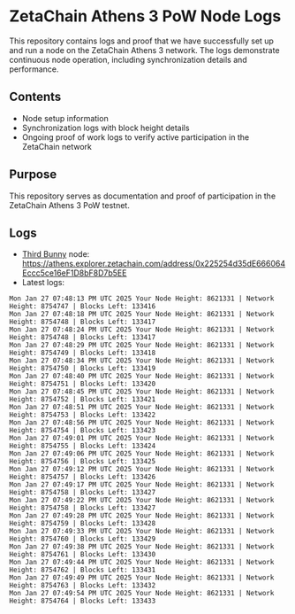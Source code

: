 # ZetaChain Athens 3 PoW Node Logs
This repository contains logs and proof that we have successfully set up and run a node on the ZetaChain Athens 3 network. The logs demonstrate continuous node operation, including synchronization details and performance.

## Contents
- Node setup information
- Synchronization logs with block height details
- Ongoing proof of work logs to verify active participation in the ZetaChain network

## Purpose
This repository serves as documentation and proof of participation in the ZetaChain Athens 3 PoW testnet.

## Logs

- [Third Bunny](https://thirdbunny.xyz/) node: https://athens.explorer.zetachain.com/address/0x225254d35dE666064Eccc5ce16eF1D8bF8D7b5EE
- Latest logs:
```
Mon Jan 27 07:48:13 PM UTC 2025 Your Node Height: 8621331 | Network Height: 8754747 | Blocks Left: 133416
Mon Jan 27 07:48:18 PM UTC 2025 Your Node Height: 8621331 | Network Height: 8754748 | Blocks Left: 133417
Mon Jan 27 07:48:24 PM UTC 2025 Your Node Height: 8621331 | Network Height: 8754748 | Blocks Left: 133417
Mon Jan 27 07:48:29 PM UTC 2025 Your Node Height: 8621331 | Network Height: 8754749 | Blocks Left: 133418
Mon Jan 27 07:48:34 PM UTC 2025 Your Node Height: 8621331 | Network Height: 8754750 | Blocks Left: 133419
Mon Jan 27 07:48:40 PM UTC 2025 Your Node Height: 8621331 | Network Height: 8754751 | Blocks Left: 133420
Mon Jan 27 07:48:45 PM UTC 2025 Your Node Height: 8621331 | Network Height: 8754752 | Blocks Left: 133421
Mon Jan 27 07:48:51 PM UTC 2025 Your Node Height: 8621331 | Network Height: 8754753 | Blocks Left: 133422
Mon Jan 27 07:48:56 PM UTC 2025 Your Node Height: 8621331 | Network Height: 8754754 | Blocks Left: 133423
Mon Jan 27 07:49:01 PM UTC 2025 Your Node Height: 8621331 | Network Height: 8754755 | Blocks Left: 133424
Mon Jan 27 07:49:06 PM UTC 2025 Your Node Height: 8621331 | Network Height: 8754756 | Blocks Left: 133425
Mon Jan 27 07:49:12 PM UTC 2025 Your Node Height: 8621331 | Network Height: 8754757 | Blocks Left: 133426
Mon Jan 27 07:49:17 PM UTC 2025 Your Node Height: 8621331 | Network Height: 8754758 | Blocks Left: 133427
Mon Jan 27 07:49:22 PM UTC 2025 Your Node Height: 8621331 | Network Height: 8754758 | Blocks Left: 133427
Mon Jan 27 07:49:28 PM UTC 2025 Your Node Height: 8621331 | Network Height: 8754759 | Blocks Left: 133428
Mon Jan 27 07:49:33 PM UTC 2025 Your Node Height: 8621331 | Network Height: 8754760 | Blocks Left: 133429
Mon Jan 27 07:49:38 PM UTC 2025 Your Node Height: 8621331 | Network Height: 8754761 | Blocks Left: 133430
Mon Jan 27 07:49:44 PM UTC 2025 Your Node Height: 8621331 | Network Height: 8754762 | Blocks Left: 133431
Mon Jan 27 07:49:49 PM UTC 2025 Your Node Height: 8621331 | Network Height: 8754763 | Blocks Left: 133432
Mon Jan 27 07:49:54 PM UTC 2025 Your Node Height: 8621331 | Network Height: 8754764 | Blocks Left: 133433
```
